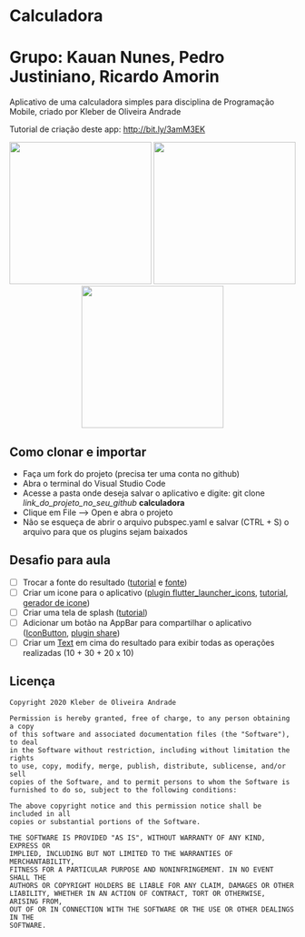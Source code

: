 # Calculadora
# Grupo: Kauan Nunes, Pedro Justiniano, Ricardo Amorin

Aplicativo de uma calculadora simples para disciplina de Programação Mobile, criado por Kleber de Oliveira Andrade

Tutorial de criação deste app: http://bit.ly/3amM3EK

<p align="center">
    <img src="https://miro.medium.com/max/1188/1*lmJYUZewi8iDqJxplhsB5A.png" width="250"/>
    <img src="https://miro.medium.com/max/1188/1*wd0_FiEC_XbBAu_FjeUBVA.png" width="250"/>
    <img src="https://miro.medium.com/max/1188/1*28KOKtKidXh0KN3TmVpoCw.png" width="250"/>
</p>

## Como clonar e importar

*   Faça um fork do projeto (precisa ter uma conta no github)
*   Abra o terminal do Visual Studio Code
*   Acesse a pasta onde deseja salvar o aplicativo e digite: git clone *link_do_projeto_no_seu_github* **calculadora**
*   Clique em File --> Open e abra o projeto
*   Não se esqueça de abrir o arquivo pubspec.yaml e salvar (CTRL + S) o arquivo para que os plugins sejam baixados

## Desafio para aula

*   [ ] Trocar a fonte do resultado ([tutorial](https://flutter.dev/docs/cookbook/design/fonts) e [fonte](https://www.dafont.com/pt/calculator.font))
*   [ ] Criar um icone para o aplicativo ([plugin flutter_launcher_icons](https://pub.dev/packages/flutter_launcher_icons), [tutorial](https://medium.com/@psyanite/how-to-add-app-launcher-icons-in-flutter-bd92b0e0873a), [gerador de icone](https://romannurik.github.io/AndroidAssetStudio/icons-launcher.html))
*   [ ] Criar uma tela de splash ([tutorial](https://morioh.com/p/98894cc3a48d))
*   [ ] Adicionar um botão na AppBar para compartilhar o aplicativo ([IconButton](https://medium.com/@mirmahfuz/playing-with-flutter-appbar-a5362428d13d), [plugin share](https://pub.dev/packages/share))
*   [ ] Criar um [Text](https://api.flutter.dev/flutter/widgets/Text-class.html) em cima do resultado para exibir todas as operações realizadas (10 + 30 + 20 x 10) 

## Licença

    Copyright 2020 Kleber de Oliveira Andrade
    
    Permission is hereby granted, free of charge, to any person obtaining a copy
    of this software and associated documentation files (the "Software"), to deal
    in the Software without restriction, including without limitation the rights
    to use, copy, modify, merge, publish, distribute, sublicense, and/or sell
    copies of the Software, and to permit persons to whom the Software is
    furnished to do so, subject to the following conditions:
    
    The above copyright notice and this permission notice shall be included in all
    copies or substantial portions of the Software.
    
    THE SOFTWARE IS PROVIDED "AS IS", WITHOUT WARRANTY OF ANY KIND, EXPRESS OR
    IMPLIED, INCLUDING BUT NOT LIMITED TO THE WARRANTIES OF MERCHANTABILITY,
    FITNESS FOR A PARTICULAR PURPOSE AND NONINFRINGEMENT. IN NO EVENT SHALL THE
    AUTHORS OR COPYRIGHT HOLDERS BE LIABLE FOR ANY CLAIM, DAMAGES OR OTHER
    LIABILITY, WHETHER IN AN ACTION OF CONTRACT, TORT OR OTHERWISE, ARISING FROM,
    OUT OF OR IN CONNECTION WITH THE SOFTWARE OR THE USE OR OTHER DEALINGS IN THE
    SOFTWARE.
